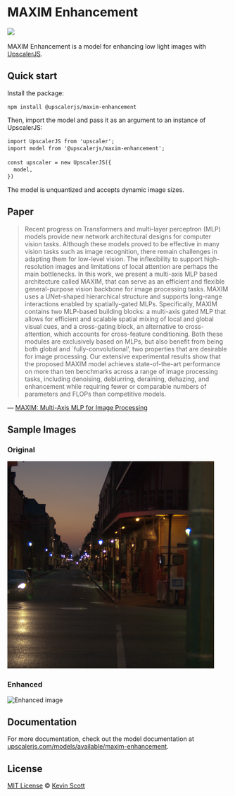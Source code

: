 # MAXIM Enhancement

[![](https://data.jsdelivr.com/v1/package/npm/@upscalerjs/maxim-enhancement/badge)](https://www.jsdelivr.com/package/npm/@upscalerjs/maxim-enhancement)

MAXIM Enhancement is a model for enhancing low light images with [UpscalerJS](https://upscalerjs.com).

## Quick start

Install the package:

```
npm install @upscalerjs/maxim-enhancement
```

Then, import the model and pass it as an argument to an instance of UpscalerJS:

```
import UpscalerJS from 'upscaler';
import model from '@upscalerjs/maxim-enhancement';

const upscaler = new UpscalerJS({
  model,
})
```

The model is unquantized and accepts dynamic image sizes.

## Paper

> Recent progress on Transformers and multi-layer perceptron (MLP) models provide new network architectural designs for computer vision tasks. Although these models proved to be effective in many vision tasks such as image recognition, there remain challenges in adapting them for low-level vision. The inflexibility to support high-resolution images and limitations of local attention are perhaps the main bottlenecks. In this work, we present a multi-axis MLP based architecture called MAXIM, that can serve as an efficient and flexible general-purpose vision backbone for image processing tasks. MAXIM uses a UNet-shaped hierarchical structure and supports long-range interactions enabled by spatially-gated MLPs. Specifically, MAXIM contains two MLP-based building blocks: a multi-axis gated MLP that allows for efficient and scalable spatial mixing of local and global visual cues, and a cross-gating block, an alternative to cross-attention, which accounts for cross-feature conditioning. Both these modules are exclusively based on MLPs, but also benefit from being both global and `fully-convolutional', two properties that are desirable for image processing. Our extensive experimental results show that the proposed MAXIM model achieves state-of-the-art performance on more than ten benchmarks across a range of image processing tasks, including denoising, deblurring, deraining, dehazing, and enhancement while requiring fewer or comparable numbers of parameters and FLOPs than competitive models.

&mdash; [MAXIM: Multi-Axis MLP for Image Processing](https://arxiv.org/abs/2201.02973)

## Sample Images

### Original
![Original image](https://github.com/thekevinscott/UpscalerJS/blob/main/models/maxim-enhancement/assets/fixture.png?raw=true)

### Enhanced
![Enhanced image](https://github.com/thekevinscott/UpscalerJS/blob/main/models/maxim-enhancement/assets/samples/large/result.png?raw=true)

## Documentation

For more documentation, check out the model documentation at [upscalerjs.com/models/available/maxim-enhancement](https://upscalerjs.com/models/available/maxim-enhancement).

## License

[MIT License](https://oss.ninja/mit/developit/) © [Kevin Scott](https://thekevinscott.com)


